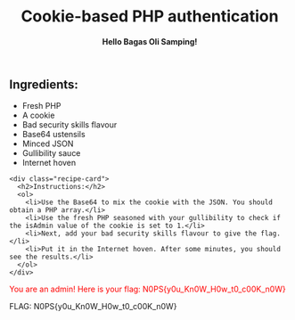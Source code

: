
<!DOCTYPE html>
<html lang="en">
<head>
  <meta charset="UTF-8">
  <title>Recipe - PHP cooking</title>
  <link rel="stylesheet" href="style.css">
</head>
<body>
  <header>
    <h1>Cookie-based PHP authentication</h1>
        <div id="username-input">
        <h4>Hello Bagas Oli Samping!</h4>
    </div>
      </header>
  
  <section class="recipe-section">
    <div class="recipe-card">
      <h2>Ingredients:</h2>
      <ul>
        <li>Fresh PHP</li>
        <li>A cookie</li>
        <li>Bad security skills flavour</li>
        <li>Base64 ustensils</li>
        <li>Minced JSON</li>
        <li>Gullibility sauce</li>
        <li>Internet hoven</li>
      </ul>
    </div>
    
    <div class="recipe-card">
      <h2>Instructions:</h2>
      <ol>
        <li>Use the Base64 to mix the cookie with the JSON. You should obtain a PHP array.</li>
        <li>Use the fresh PHP seasoned with your gullibility to check if the isAdmin value of the cookie is set to 1.</li>
        <li>Next, add your bad security skills flavour to give the flag.</li>
        <li>Put it in the Internet hoven. After some minutes, you should see the results.</li>
      </ol>
    </div>
  </section>

  <div style='color:red'>You are an admin! Here is your flag: N0PS{y0u_Kn0W_H0w_t0_c00K_n0W}</div>
</body>
</html>




FLAG: N0PS{y0u_Kn0W_H0w_t0_c00K_n0W}
